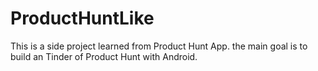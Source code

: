 # ProductHuntLike
This is a side project learned from Product Hunt App.
the main goal is to build an Tinder of Product Hunt with Android.

